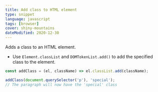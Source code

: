 ```yaml
---
title: Add class to HTML element
type: snippet
language: javascript
tags: [browser]
cover: shiny-mountains
dateModified: 2020-12-30
---
```


Adds a class to an HTML element.

- Use `Element.classList` and `DOMTokenList.add()` to add the specified class to the element.

```js
const addClass = (el, className) => el.classList.add(className);

addClass(document.querySelector('p'), 'special');
// The paragraph will now have the 'special' class
```
